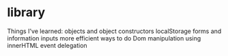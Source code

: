 # library

Things I've learned:
objects and object constructors
localStorage
forms and information inputs
more efficient ways to do Dom manipulation using innerHTML
event delegation

